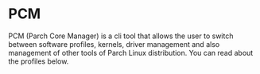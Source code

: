 # PCM
PCM (Parch Core Manager) is a cli tool that allows the user to switch between software profiles, kernels, driver management and also management of other tools of Parch Linux distribution.
You can read about the profiles below.
